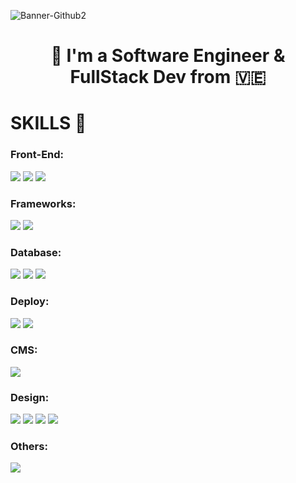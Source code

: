 ![Banner-Github2](https://user-images.githubusercontent.com/110490630/215285159-2e2fcb29-5e13-4e8c-a466-d4f201d4bbbb.jpg)


<h1 align="center">🖖 I'm a Software Engineer & FullStack Dev from 🇻🇪<h1>

# SKILLS 🚀

  ### Front-End:
<div display="flex">
  <img src="https://img.shields.io/badge/html5%20-%23E34F26.svg?&style=for-the-badge&logo=html5&logoColor=white"/>
  <img src="https://img.shields.io/badge/css3%20-%230168BA.svg?&style=for-the-badge&logo=css3&logoColor=white"/>
  <img src="https://img.shields.io/badge/javascript-%23F7DF1E.svg?&style=for-the-badge&logo=javascript&logoColor=black"/>
</div>

### Frameworks:
<div display="flex">
  <img src="https://img.shields.io/badge/react-%23222222.svg?&style=for-the-badge&logo=react&logoColor=#5ED3F3"/>
  <img src="https://img.shields.io/badge/node-%233c823b.svg?&style=for-the-badge&logo=node.js&logoColor=white"/>
</div>

### Database:
<div display="flex">
  <img src="https://img.shields.io/badge/mysql-%23ffffff.svg?&style=for-the-badge&logo=mysql&logoColor=#222222"/>
  <img src="https://img.shields.io/badge/sqlite-%233F9CD6.svg?&style=for-the-badge&logo=sqlite&logoColor=#5ED3F3"/>
  <img src="https://img.shields.io/badge/postgresql-%23222222.svg?&style=for-the-badge&logo=postgresql&logoColor=#31648C"/>
</div>
  
### Deploy:
<div display="flex">
  <img src="https://img.shields.io/badge/git%20-%23F05033.svg?&style=for-the-badge&logo=git&logoColor=white"/>
  <img src="https://img.shields.io/badge/github%20-%23222222.svg?&style=for-the-badge&logo=github&logoColor=white"/>
</div>

### CMS:
<div display="flex">
  <img src="https://img.shields.io/badge/wordpress-%23222222.svg?&style=for-the-badge&logo=wordpress&logoColor=#ffffff"/>
</div>

### Design:
<div display="flex">
  <img src="https://img.shields.io/badge/photoshop-%23011D34.svg?&style=for-the-badge&logo=adobe-photoshop&logoColor=#24C3F7"/>
  <img src="https://img.shields.io/badge/illustrator-%23310100.svg?&style=for-the-badge&logo=adobe-illustrator&logoColor=#FF9A00"/>
  <img src="https://img.shields.io/badge/xd-%232C011E.svg?&style=for-the-badge&logo=adobe-xd&logoColor=#FF9A00"/>
  <img src="https://img.shields.io/badge/figma-%239D56F7.svg?&style=for-the-badge&logo=figma&logoColor=white"/>
</div>

### Others:
<div display="flex">
  <img src="https://img.shields.io/badge/npm-%23C53635.svg?&style=for-the-badge&logo=npm&logoColor=white"/>
</div>
